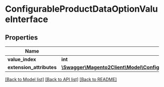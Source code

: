 # ConfigurableProductDataOptionValueInterface

## Properties
Name | Type | Description | Notes
------------ | ------------- | ------------- | -------------
**value_index** | **int** |  | 
**extension_attributes** | [**\Swagger\Magento2Client\Model\ConfigurableProductDataOptionValueExtensionInterface**](ConfigurableProductDataOptionValueExtensionInterface.md) |  | [optional] 

[[Back to Model list]](../README.md#documentation-for-models) [[Back to API list]](../README.md#documentation-for-api-endpoints) [[Back to README]](../README.md)


